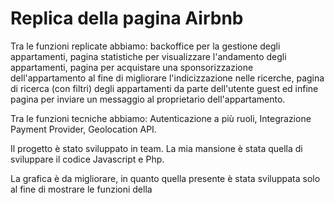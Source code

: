 <h1> Replica della pagina Airbnb </h1>
<p> Tra le funzioni replicate abbiamo: backoffice per la gestione degli appartamenti, pagina statistiche per visualizzare l'andamento degli appartamenti, pagina per acquistare una sponsorizzazione dell'appartamento al fine di migliorare l'indicizzazione nelle ricerche, pagina di ricerca (con filtri) degli appartamenti da parte dell'utente guest ed infine pagina per inviare un messaggio al proprietario dell'appartamento.</p>
<p> Tra le funzioni tecniche abbiamo: Autenticazione a più ruoli, Integrazione Payment Provider, Geolocation API.</p>
<p> Il progetto è stato sviluppato in team. La mia mansione è stata quella di sviluppare il codice Javascript e Php.</p>
<p> La grafica è da migliorare, in quanto quella presente è stata sviluppata solo al fine di mostrare le funzioni della </p>
